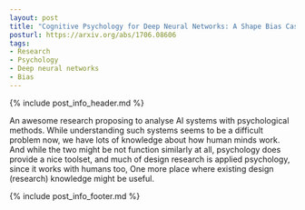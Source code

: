 ```yaml
---
layout: post
title: "Cognitive Psychology for Deep Neural Networks: A Shape Bias Case Study"
posturl: https://arxiv.org/abs/1706.08606
tags:
- Research
- Psychology
- Deep neural networks
- Bias
---
```


{% include post_info_header.md %}

An awesome research proposing to analyse AI systems with psychological methods. While understanding such systems seems to be a difficult problem now, we have lots of knowledge about how human minds work. And while the two might be not function similarly at all, psychology does provide a nice toolset, and much of design research is applied psychology, since it works with humans too, One more place where existing design (research) knowledge might be useful.

<!--more-->
{% include post_info_footer.md %}
